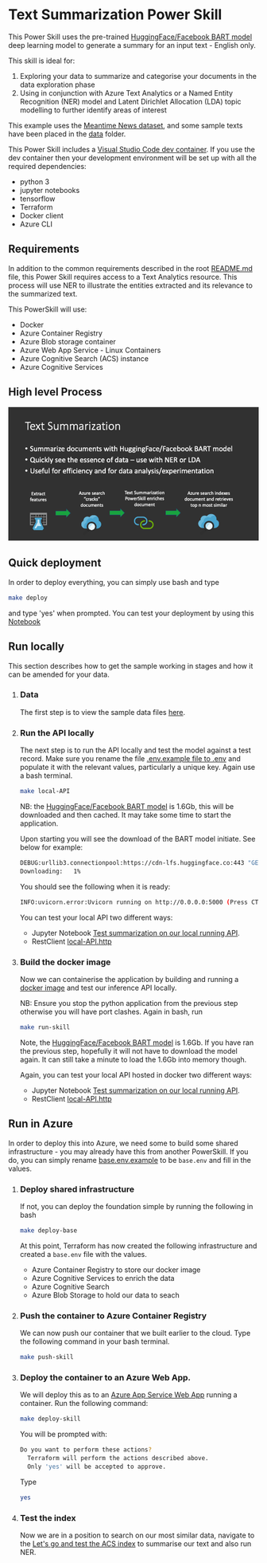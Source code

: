 # Text Summarization Power Skill #

This Power Skill uses the pre-trained [HuggingFace/Facebook BART model](https://huggingface.co/facebook/bart-large-cnn)
deep learning model to generate a summary for an input text - English only.

This skill is ideal for:

1) Exploring your data to summarize and categorise your documents in the data exploration phase
2) Using in conjunction with Azure Text Analytics or a Named Entity Recognition (NER) model and Latent Dirichlet 
Allocation (LDA) topic modelling to further identify areas of interest

This example uses the
[Meantime News dataset](http://www.newsreader-project.eu/results/data/wikinews/), and some sample texts have been placed in the [data](data/) folder.

This Power Skill includes a [Visual Studio Code dev container](https://code.visualstudio.com/docs/remote/containers). If you use the dev container then your development environment will be set up with all the required dependencies:

- python 3
- jupyter notebooks
- tensorflow
- Terraform
- Docker client
- Azure CLI

## Requirements

In addition to the common requirements described in the root [README.md](https://github.com/Azure-Samples/azure-search-power-skills/blob/master/README.md) 
file, this Power Skill requires access to a Text Analytics resource. This process will use NER to illustrate 
the entities extracted and its relevance to the summarized text.

This PowerSkill will use:
* Docker
* Azure Container Registry
* Azure Blob storage container
* Azure Web App Service - Linux Containers
* Azure Cognitive Search (ACS) instance
* Azure Cognitive Services

## High level Process

![Alt](images/text_summarization_flow.png "Text Summarization Process")

## Quick deployment
In order to deploy everything, you can simply use bash and type
```bash
make deploy
```
and type 'yes' when prompted. You can test your deployment by using this [Notebook](notebooks/Azure.ipynb)

## Run locally

This section describes how to get the sample working in stages and how it can be amended for your data.
 
1) ### Data
   The first step is to view the sample data files [here](data/). 
1) ### Run the API locally
   The next step is to run the API locally and test the model against a test record. Make sure you rename the file [.env.example file to .env](../powerskill/.env.example) and populate it with the relevant values, particularly a unique key. Again use a bash terminal.
   ```bash
   make local-API
   ```
   NB: the [HuggingFace/Facebook BART model](https://huggingface.co/facebook/bart-large-cnn) is 1.6Gb, this will be downloaded and then cached. It may take some time to start the application.

    Upon starting you will see the download of the BART model initiate. See below for example:
    
    ```bash
    DEBUG:urllib3.connectionpool:https://cdn-lfs.huggingface.co:443 "GET /facebook/bart-large-cnn/2ac2745c02ac987d82c78a14b426de58d5e4178ae8039ba1c6881eccff3e82f1 HTTP/1.1" 200 1625270765
    Downloading:   1%                      
    ```
    You should see the following when it is ready:
    
    ```bash
    INFO:uvicorn.error:Uvicorn running on http://0.0.0.0:5000 (Press CTRL+C to quit)
    ```

   You can test your local API two different ways:
    - Jupyter Notebook [Test summarization on our local running API](notebooks/1_TestLocally.ipynb).
    - RestClient [local-API.http](docs/local-api.http)

1) ### Build the docker image 
   Now we can containerise the application by building and running a [docker image](powerskill/Dockerfile) and test our inference API locally.

   NB: Ensure you stop the python application from the previous step otherwise you will have port clashes. Again in bash, run
   ```bash
   make run-skill
   ```
   
   Note, the [HuggingFace/Facebook BART model](https://huggingface.co/facebook/bart-large-cnn) is 1.6Gb. If you have ran the previous step, hopefully it will not have to download the model again. It can still take a minute to load the 1.6Gb into memory though.
    
   Again, you can test your local API hosted in docker two different ways:
    - Jupyter Notebook [Test summarization on our local running API](notebooks/1_TestLocally.ipynb).
    - RestClient [local-API.http](docs/local-api.http)

## Run in Azure
  In order to deploy this into Azure, we need some to build some shared infrastructure - you may already have this from another PowerSkill. If you do, you can simply rename [base.env.example](base.env.example) to be `base.env` and fill in the values.

  1) ### Deploy shared infrastructure
      If not, you can deploy the foundation simple by running the following in bash
      ```bash
      make deploy-base
      ```
      At this point, Terraform has now created the following infrastructure and created a `base.env` file with the values.
      - Azure Container Registry to store our docker image
      - Azure Cognitive Services to enrich the data
      - Azure Cognitive Search
      - Azure Blob Storage to hold our data to seach

  1) ### Push the container to Azure Container Registry
      We can now push our container that we built earlier to the cloud. Type the following command in your bash terminal.
      ```bash
      make push-skill
      ```


  1) ### Deploy the container to an Azure Web App.
      We will deploy this as to an [Azure App Service Web App](https://docs.microsoft.com/en-us/azure/app-service/configure-custom-container?pivots=container-linux) running a container. Run the following command:
      ```bash
      make deploy-skill
      ```
      You will be prompted with:
      ```bash
      Do you want to perform these actions?
        Terraform will perform the actions described above.
        Only 'yes' will be accepted to approve.
      ```
      Type 
      ```bash
      yes
      ```
  1) ### Test the index
      Now we are in a position to search on our most similar data, navigate to the [Let's go and test the ACS index](notebooks/2_Azure.ipynb) to summarise our text and also run NER.
